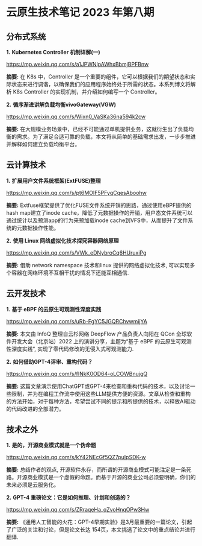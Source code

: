 # 云原生技术笔记 2023 年第八期

## 分布式系统

**1.** **Kubernetes Controller 机制详解(一)**

https://mp.weixin.qq.com/s/a1JPWNlpAWhxBbmjBPFBnw

**摘要:** 在 K8s 中，Controller 是一个重要的组件，它可以根据我们的期望状态和实际状态来进行调谐，以确保我们的应用程序始终处于所需的状态。本系列博文将解析 K8s Controller 的实现机制，并介绍如何编写一个 Controller。

**2.** **循序渐进讲解负载均衡vivoGateway(VGW)**

https://mp.weixin.qq.com/s/Wixn0_VaSKa36na594k2cw

**摘要:** 在大规模业务场景中，已经不可能通过单机提供业务，这就衍生出了负载均衡的需求。为了满足合适可靠的负载，本文将从简单的基础需求出发，一步步推进并解释如何建立负载均衡平台。

## 云计算技术

**1.** **扩展用户文件系统框架(ExtFUSE)整理**

https://mp.weixin.qq.com/s/pt6MOIF5PFyqCqesAboohw

**摘要:** Extfuse框架提供了优化FUSE文件系统开销的思路，通过使用eBPF提供的hash map建立了inode cache，降低了元数据操作的开销，用户态文件系统可以通过统计以及预测app的行为来预加载inode cache到VFS中，从而提升了文件系统的元数据操作性能。

**2.** **使用 Linux 网络虚拟化技术探究容器网络原理**

https://mp.weixin.qq.com/s/VWk_eDNybroCq6HUruxiPg

**摘要:** 借助 network namespace 技术和linux 提供的网络虚拟化技术, 可以实现多个容器在网络环境不互相干扰的情况下还能互相通信. 

## 云开发技术

**1.** **基于 eBPF 的云原生可观测性深度实践**

https://mp.weixin.qq.com/s/uRb-FgYC5JGQRChvwmijYA

**摘要:** 本文由 InfoQ 整理自云杉网络 DeepFlow 产品负责人向阳在 QCon 全球软件开发大会（北京站）2022 上的演讲分享，主题为“基于 eBPF 的云原生可观测性深度实践”, 实现了零代码修改的无侵入式可观测能力.

**2.**  **如何借助GPT-4评审、重构代码？**

https://mp.weixin.qq.com/s/fINkK0OD64-oLCOWBnujgQ

**摘要:** 这篇文章演示使用ChatGPT或GPT-4来检查和重构代码的技术，以及讨论一些限制，并为在编程工作流中使用这些LLM提供方便的资源。文章从检查和重构的方法开始，对于每种方法，希望尝试不同的提示和所提供的技术，以释放AI驱动的代码改进的全部潜力。

## 技术之外

**1.** **是的，开源商业模式就是一个伪命题**

https://mp.weixin.qq.com/s/kY42NEcGf5QZ7puIpSDK-w

**摘要:** 总结作者的观点, 开源软件永存，而所谓的开源商业模式可能注定是一条死路。开源商业模式是一个虚假的命题。而基于开源的商业公司必须要明确，你们的未来必须是云服务化。

**2.** **GPT-4 重磅论文：它是如何推理、计划和创造的？**

https://mp.weixin.qq.com/s/ZRraqeHa_qZvoHnqOPw3Hw

**摘要:** 《通用人工智能的火花：GPT-4早期实验》是3月最重要的一篇论文，引起了广泛的关注和讨论，但是论文长达 154页，本文挑选了论文中的重点结论并进行翻译. 
